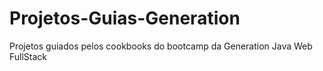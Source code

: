 # Projetos-Guias-Generation
Projetos guiados pelos cookbooks do bootcamp da Generation Java Web FullStack
